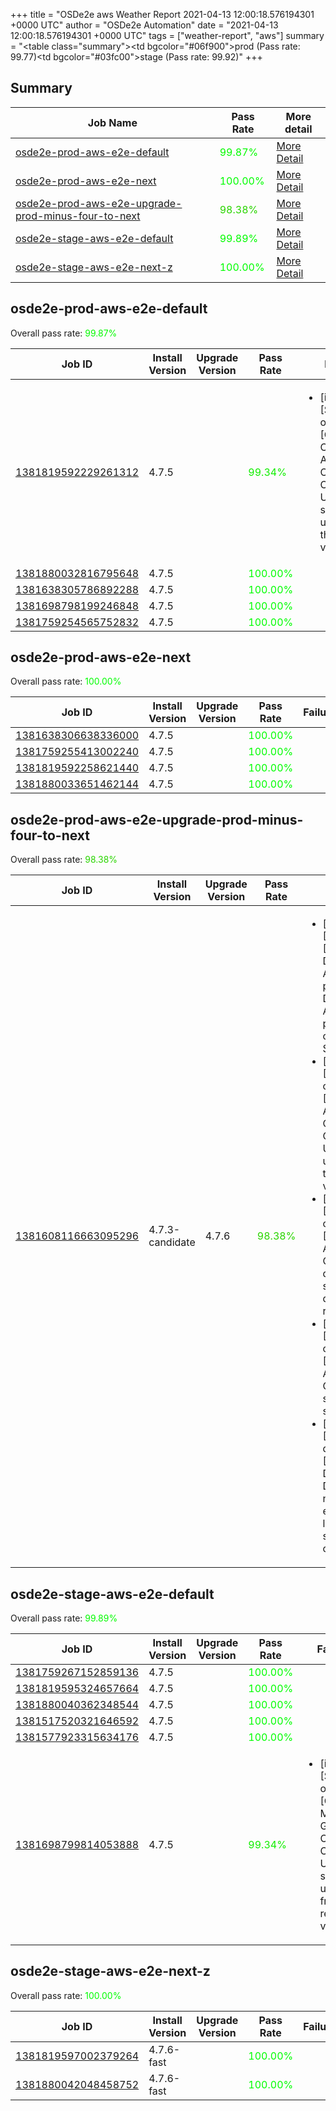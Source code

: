 +++
title = "OSDe2e aws Weather Report 2021-04-13 12:00:18.576194301 +0000 UTC"
author = "OSDe2e Automation"
date = "2021-04-13 12:00:18.576194301 +0000 UTC"
tags = ["weather-report", "aws"]
summary = "<table class=\"summary\"><tr><td bgcolor=\"#06f900\"></td><td>prod (Pass rate: 99.77)</td></tr><tr><td bgcolor=\"#03fc00\"></td><td>stage (Pass rate: 99.92)</td></tr></table>"
+++
## Summary

| Job Name | Pass Rate | More detail |
|----------|-----------|-------------|
|[osde2e-prod-aws-e2e-default](https://prow.svc.ci.openshift.org/?job=osde2e-prod-aws-e2e-default)| <span style="color:#04fb00;">99.87%</span>|[More Detail](#osde2e-prod-aws-e2e-default)|
|[osde2e-prod-aws-e2e-next](https://prow.svc.ci.openshift.org/?job=osde2e-prod-aws-e2e-next)| <span style="color:#01fe00;">100.00%</span>|[More Detail](#osde2e-prod-aws-e2e-next)|
|[osde2e-prod-aws-e2e-upgrade-prod-minus-four-to-next](https://prow.svc.ci.openshift.org/?job=osde2e-prod-aws-e2e-upgrade-prod-minus-four-to-next)| <span style="color:#2ad500;">98.38%</span>|[More Detail](#osde2e-prod-aws-e2e-upgrade-prod-minus-four-to-next)|
|[osde2e-stage-aws-e2e-default](https://prow.svc.ci.openshift.org/?job=osde2e-stage-aws-e2e-default)| <span style="color:#03fc00;">99.89%</span>|[More Detail](#osde2e-stage-aws-e2e-default)|
|[osde2e-stage-aws-e2e-next-z](https://prow.svc.ci.openshift.org/?job=osde2e-stage-aws-e2e-next-z)| <span style="color:#01fe00;">100.00%</span>|[More Detail](#osde2e-stage-aws-e2e-next-z)|



## osde2e-prod-aws-e2e-default

Overall pass rate: <span style="color:#04fb00;">99.87%</span>

| Job ID | Install Version | Upgrade Version | Pass Rate | Failures |
|--------|-----------------|-----------------|-----------|----------|
[1381819592229261312](https://prow.ci.openshift.org/view/gs/origin-ci-test/logs/osde2e-prod-aws-e2e-default/1381819592229261312) | 4.7.5 |  | <span style="color:#11ee00;">99.34%</span>|<ul><li>[install] [Suite: operators] [OSD] Configure AlertManager Operator Operator Upgrade should upgrade from the replaced version</li></ul>
[1381880032816795648](https://prow.ci.openshift.org/view/gs/origin-ci-test/logs/osde2e-prod-aws-e2e-default/1381880032816795648) | 4.7.5 |  | <span style="color:#01fe00;">100.00%</span>|
[1381638305786892288](https://prow.ci.openshift.org/view/gs/origin-ci-test/logs/osde2e-prod-aws-e2e-default/1381638305786892288) | 4.7.5 |  | <span style="color:#01fe00;">100.00%</span>|
[1381698798199246848](https://prow.ci.openshift.org/view/gs/origin-ci-test/logs/osde2e-prod-aws-e2e-default/1381698798199246848) | 4.7.5 |  | <span style="color:#01fe00;">100.00%</span>|
[1381759254565752832](https://prow.ci.openshift.org/view/gs/origin-ci-test/logs/osde2e-prod-aws-e2e-default/1381759254565752832) | 4.7.5 |  | <span style="color:#01fe00;">100.00%</span>|



## osde2e-prod-aws-e2e-next

Overall pass rate: <span style="color:#01fe00;">100.00%</span>

| Job ID | Install Version | Upgrade Version | Pass Rate | Failures |
|--------|-----------------|-----------------|-----------|----------|
[1381638306638336000](https://prow.ci.openshift.org/view/gs/origin-ci-test/logs/osde2e-prod-aws-e2e-next/1381638306638336000) | 4.7.5 |  | <span style="color:#01fe00;">100.00%</span>|
[1381759255413002240](https://prow.ci.openshift.org/view/gs/origin-ci-test/logs/osde2e-prod-aws-e2e-next/1381759255413002240) | 4.7.5 |  | <span style="color:#01fe00;">100.00%</span>|
[1381819592258621440](https://prow.ci.openshift.org/view/gs/origin-ci-test/logs/osde2e-prod-aws-e2e-next/1381819592258621440) | 4.7.5 |  | <span style="color:#01fe00;">100.00%</span>|
[1381880033651462144](https://prow.ci.openshift.org/view/gs/origin-ci-test/logs/osde2e-prod-aws-e2e-next/1381880033651462144) | 4.7.5 |  | <span style="color:#01fe00;">100.00%</span>|



## osde2e-prod-aws-e2e-upgrade-prod-minus-four-to-next

Overall pass rate: <span style="color:#2ad500;">98.38%</span>

| Job ID | Install Version | Upgrade Version | Pass Rate | Failures |
|--------|-----------------|-----------------|-----------|----------|
[1381608116663095296](https://prow.ci.openshift.org/view/gs/origin-ci-test/logs/osde2e-prod-aws-e2e-upgrade-prod-minus-four-to-next/1381608116663095296) | 4.7.3-candidate | 4.7.6 | <span style="color:#2ad500;">98.38%</span>|<ul><li>[upgrade] [Suite: e2e] [OSD] RBAC Dedicated Admins SCC permissions Dedicated Admin permissions can create pods with SCCs</li><li>[upgrade] [Suite: operators] [OSD] Configure AlertManager Operator Operator Upgrade should upgrade from the replaced version</li><li>[upgrade] [Suite: operators] [OSD] Configure AlertManager Operator deployment should have all desired replicas ready</li><li>[upgrade] [Suite: operators] [OSD] Configure AlertManager Operator serviceAccounts should exist</li><li>[upgrade] [Suite: service-definition] [OSD] DaemonSets DaemonSets are not allowed empty node-label daemonset should get created</li></ul>



## osde2e-stage-aws-e2e-default

Overall pass rate: <span style="color:#03fc00;">99.89%</span>

| Job ID | Install Version | Upgrade Version | Pass Rate | Failures |
|--------|-----------------|-----------------|-----------|----------|
[1381759267152859136](https://prow.ci.openshift.org/view/gs/origin-ci-test/logs/osde2e-stage-aws-e2e-default/1381759267152859136) | 4.7.5 |  | <span style="color:#01fe00;">100.00%</span>|
[1381819595324657664](https://prow.ci.openshift.org/view/gs/origin-ci-test/logs/osde2e-stage-aws-e2e-default/1381819595324657664) | 4.7.5 |  | <span style="color:#01fe00;">100.00%</span>|
[1381880040362348544](https://prow.ci.openshift.org/view/gs/origin-ci-test/logs/osde2e-stage-aws-e2e-default/1381880040362348544) | 4.7.5 |  | <span style="color:#01fe00;">100.00%</span>|
[1381517520321646592](https://prow.ci.openshift.org/view/gs/origin-ci-test/logs/osde2e-stage-aws-e2e-default/1381517520321646592) | 4.7.5 |  | <span style="color:#01fe00;">100.00%</span>|
[1381577923315634176](https://prow.ci.openshift.org/view/gs/origin-ci-test/logs/osde2e-stage-aws-e2e-default/1381577923315634176) | 4.7.5 |  | <span style="color:#01fe00;">100.00%</span>|
[1381698799814053888](https://prow.ci.openshift.org/view/gs/origin-ci-test/logs/osde2e-stage-aws-e2e-default/1381698799814053888) | 4.7.5 |  | <span style="color:#11ee00;">99.34%</span>|<ul><li>[install] [Suite: operators] [OSD] Must Gather Operator Operator Upgrade should upgrade from the replaced version</li></ul>



## osde2e-stage-aws-e2e-next-z

Overall pass rate: <span style="color:#01fe00;">100.00%</span>

| Job ID | Install Version | Upgrade Version | Pass Rate | Failures |
|--------|-----------------|-----------------|-----------|----------|
[1381819597002379264](https://prow.ci.openshift.org/view/gs/origin-ci-test/logs/osde2e-stage-aws-e2e-next-z/1381819597002379264) | 4.7.6-fast |  | <span style="color:#01fe00;">100.00%</span>|
[1381880042048458752](https://prow.ci.openshift.org/view/gs/origin-ci-test/logs/osde2e-stage-aws-e2e-next-z/1381880042048458752) | 4.7.6-fast |  | <span style="color:#01fe00;">100.00%</span>|



